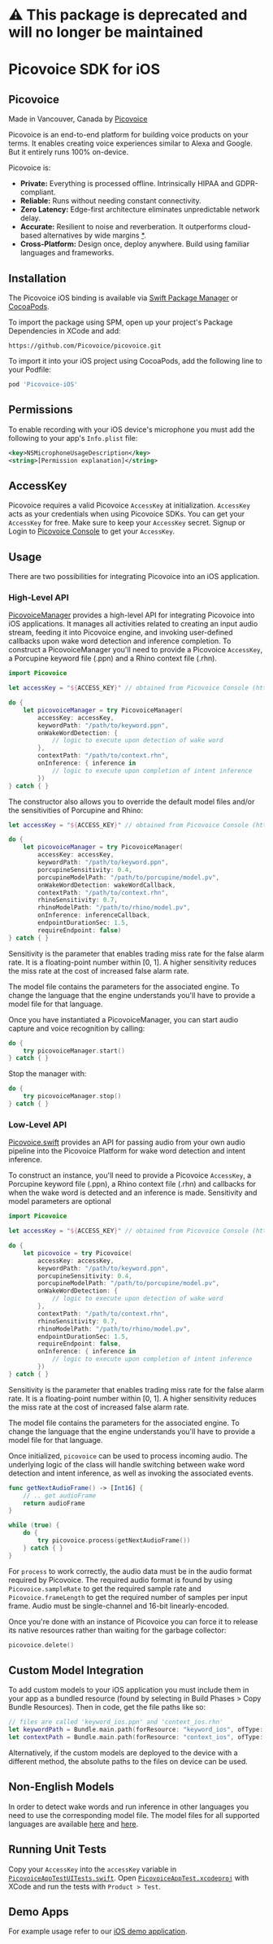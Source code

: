 # ⚠️ This package is deprecated and will no longer be maintained

# Picovoice SDK for iOS

## Picovoice

Made in Vancouver, Canada by [Picovoice](https://picovoice.ai)

Picovoice is an end-to-end platform for building voice products on your terms. It enables creating voice experiences
similar to Alexa and Google. But it entirely runs 100% on-device.

Picovoice is:

- **Private:** Everything is processed offline. Intrinsically HIPAA and GDPR-compliant.
- **Reliable:** Runs without needing constant connectivity.
- **Zero Latency:** Edge-first architecture eliminates unpredictable network delay.
- **Accurate:** Resilient to noise and reverberation. It outperforms cloud-based alternatives by wide margins
[*](https://github.com/Picovoice/speech-to-intent-benchmark#results).
- **Cross-Platform:** Design once, deploy anywhere. Build using familiar languages and frameworks.

## Installation
<!-- markdown-link-check-disable -->
The Picovoice iOS binding is available via [Swift Package Manager](https://www.swift.org/documentation/package-manager/) or [CocoaPods](https://cocoapods.org/pods/Picovoice-iOS).
<!-- markdown-link-check-enable -->

To import the package using SPM, open up your project's Package Dependencies in XCode and add:
```
https://github.com/Picovoice/picovoice.git
```

To import it into your iOS project using CocoaPods, add the following line to your Podfile:
```ruby
pod 'Picovoice-iOS'
```

## Permissions

To enable recording with your iOS device's microphone you must add the following to your app's `Info.plist` file:
```xml
<key>NSMicrophoneUsageDescription</key>
<string>[Permission explanation]</string>
```

## AccessKey

Picovoice requires a valid Picovoice `AccessKey` at initialization. `AccessKey` acts as your credentials when using Picovoice SDKs.
You can get your `AccessKey` for free. Make sure to keep your `AccessKey` secret.
Signup or Login to [Picovoice Console](https://console.picovoice.ai/) to get your `AccessKey`.

## Usage

There are two possibilities for integrating Picovoice into an iOS application.

### High-Level API

[PicovoiceManager](./PicovoiceManager.swift) provides
a high-level API for integrating Picovoice into iOS applications. It manages all activities related to creating an input audio stream, feeding it into Picovoice engine, and invoking user-defined callbacks upon wake word detection and
inference completion. To construct a PicovoiceManager you'll need to provide a Picovoice `AccessKey`, a Porcupine keyword file (.ppn) and a Rhino context file (.rhn).

```swift
import Picovoice

let accessKey = "${ACCESS_KEY}" // obtained from Picovoice Console (https://console.picovoice.ai/)

do {
    let picovoiceManager = try PicovoiceManager(
        accessKey: accessKey,
        keywordPath: "/path/to/keyword.ppn",
        onWakeWordDetection: {
            // logic to execute upon detection of wake word
        },
        contextPath: "/path/to/context.rhn",
        onInference: { inference in
            // logic to execute upon completion of intent inference
        })
} catch { }
```

The constructor also allows you to override the default model files and/or the sensitivities of Porcupine and Rhino:

```swift
let accessKey = "${ACCESS_KEY}" // obtained from Picovoice Console (https://console.picovoice.ai/)

do {
    let picovoiceManager = try PicovoiceManager(
        accessKey: accessKey,
        keywordPath: "/path/to/keyword.ppn",
        porcupineSensitivity: 0.4,
        porcupineModelPath: "/path/to/porcupine/model.pv",
        onWakeWordDetection: wakeWordCallback,
        contextPath: "/path/to/context.rhn",
        rhinoSensitivity: 0.7,
        rhinoModelPath: "/path/to/rhino/model.pv",
        onInference: inferenceCallback,
        endpointDurationSec: 1.5,
        requireEndpoint: false)
} catch { }
```

Sensitivity is the parameter that enables trading miss rate for the false alarm rate. It is a floating-point number within [0, 1]. A higher sensitivity reduces the miss rate at the cost of increased false alarm rate.

The model file contains the parameters for the associated engine. To change the language that the engine understands you'll have to provide a model file for that language.

Once you have instantiated a PicovoiceManager, you can start audio capture and voice recognition by calling:

```swift
do {
    try picovoiceManager.start()
} catch { }
```

Stop the manager with:
```swift
do {
    try picovoiceManager.stop()
} catch { }
```

### Low-Level API

[Picovoice.swift](./Picovoice.swift) provides an API for passing audio from your own audio pipeline into the Picovoice Platform for wake word detection and intent inference.

To construct an instance, you'll need to provide a Picovoice `AccessKey`, a Porcupine keyword file (.ppn), a Rhino context file (.rhn) and callbacks for when the wake word is detected and an inference is made. Sensitivity and model parameters are optional

```swift
import Picovoice

let accessKey = "${ACCESS_KEY}" // obtained from Picovoice Console (https://console.picovoice.ai/)

do {
    let picovoice = try Picovoice(
        accessKey: accessKey,
        keywordPath: "/path/to/keyword.ppn",
        porcupineSensitivity: 0.4,
        porcupineModelPath: "/path/to/porcupine/model.pv",
        onWakeWordDetection: {
            // logic to execute upon detection of wake word
        },
        contextPath: "/path/to/context.rhn",
        rhinoSensitivity: 0.7,
        rhinoModelPath: "/path/to/rhino/model.pv",
        endpointDurationSec: 1.5,
        requireEndpoint: false,
        onInference: { inference in
            // logic to execute upon completion of intent inference
        })
} catch { }
```

Sensitivity is the parameter that enables trading miss rate for the false alarm rate. It is a floating-point number within [0, 1]. A higher sensitivity reduces the miss rate at the cost of increased false alarm rate.

The model file contains the parameters for the associated engine. To change the language that the engine understands you'll have to provide a model file for that language.

Once initialized, `picovoice` can be used to process incoming audio. The underlying logic of the class will handle switching between wake word detection and intent inference, as well as invoking the associated events.

```swift
func getNextAudioFrame() -> [Int16] {
    // .. get audioFrame
    return audioFrame
}

while (true) {
    do {
        try picovoice.process(getNextAudioFrame())
    } catch { }
}
```

For `process` to work correctly, the audio data must be in the audio format required by Picovoice. The required audio format is found by using `Picovoice.sampleRate` to get the required sample rate and `Picovoice.frameLength` to get the required number of samples per input frame. Audio must be single-channel and 16-bit linearly-encoded.

Once you're done with an instance of Picovoice you can force it to release its native resources rather than waiting for the garbage collector:

```swift
picovoice.delete()
```

## Custom Model Integration

To add custom models to your iOS application you must include them in your app as a bundled resource (found by selecting in Build Phases > Copy Bundle Resources). Then in code, get the file paths like so:

```swift
// files are called 'keyword_ios.ppn' and 'context_ios.rhn'
let keywordPath = Bundle.main.path(forResource: "keyword_ios", ofType: "ppn")
let contextPath = Bundle.main.path(forResource: "context_ios", ofType: "rhn")
```

Alternatively, if the custom models are deployed to the device with a different method, the absolute paths to the files on device can be used.

## Non-English Models

In order to detect wake words and run inference in other languages you need to use the corresponding model file. The model files for all supported languages are available [here](https://github.com/Picovoice/porcupine/tree/master/lib/common) and [here](https://github.com/Picovoice/rhino/tree/master/lib/common).

## Running Unit Tests

Copy your `AccessKey` into the `accessKey` variable in [`PicovoiceAppTestUITests.swift`](PicovoiceAppTest/PicovoiceAppTestUITests/PicovoiceAppTestUITests.swift). Open [`PicovoiceAppTest.xcodeproj`](PicovoiceAppTest/PicovoiceAppTest.xcodeproj) with XCode and run the tests with `Product > Test`.

## Demo Apps

For example usage refer to our [iOS demo application](../../demo/ios).
